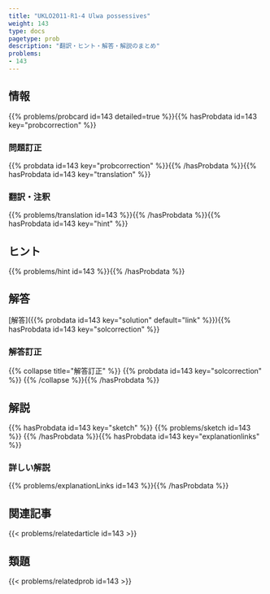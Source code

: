 ```yaml
---
title: "UKLO2011-R1-4 Ulwa possessives"
weight: 143
type: docs
pagetype: prob
description: "翻訳・ヒント・解答・解説のまとめ"
problems: 
- 143
---
```


## 情報

{{% problems/probcard id=143 detailed=true %}}{{% hasProbdata id=143 key="probcorrection" %}}

### 問題訂正

{{% probdata id=143 key="probcorrection" %}}{{% /hasProbdata %}}{{% hasProbdata id=143 key="translation" %}}

### 翻訳・注釈

{{% problems/translation id=143 %}}{{% /hasProbdata %}}{{% hasProbdata id=143 key="hint" %}}

## ヒント

{{% problems/hint id=143 %}}{{% /hasProbdata %}}

## 解答

[解答]({{% probdata id=143 key="solution" default="link" %}}){{% hasProbdata id=143 key="solcorrection" %}}

### 解答訂正

{{% collapse title="解答訂正" %}}
{{% probdata id=143 key="solcorrection" %}}
{{% /collapse %}}{{% /hasProbdata %}}

## 解説

{{% hasProbdata id=143 key="sketch" %}}
{{% problems/sketch id=143 %}}
{{% /hasProbdata %}}{{% hasProbdata id=143 key="explanationlinks" %}}

### 詳しい解説

{{% problems/explanationLinks id=143 %}}{{% /hasProbdata %}}

## 関連記事

{{< problems/relatedarticle id=143 >}}

## 類題

{{< problems/relatedprob id=143 >}}
